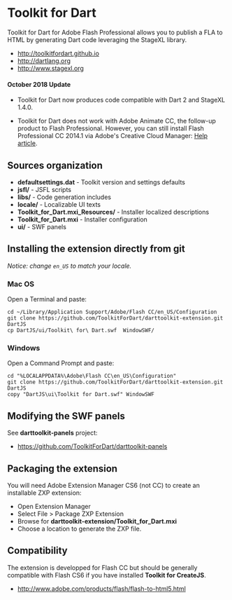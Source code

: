 # Toolkit for Dart

Toolkit for Dart for Adobe Flash Professional allows you to publish a FLA to HTML by generating Dart code leveraging the StageXL library.

* <http://toolkitfordart.github.io>
* <http://dartlang.org>
* <http://www.stagexl.org>

#### October 2018 Update
 
* Toolkit for Dart now produces code compatible with Dart 2 and StageXL 1.4.0.
 
* Toolkit for Dart does not work with Adobe Animate CC, the follow-up product to Flash Professional. However, you can still install Flash Professional CC 2014.1 via Adobe's Creative Cloud Manager: [Help article](https://helpx.adobe.com/download-install/using/install-previous-version.html).
 

## Sources organization

* **defaultsettings.dat** - Toolkit version and settings defaults
* **jsfl/** - JSFL scripts
* **libs/** - Code generation includes
* **locale/** - Localizable UI texts
* **Toolkit_for_Dart.mxi_Resources/** - Installer localized descriptions
* **Toolkit_for_Dart.mxi** - Installer configuration
* **ui/** - SWF panels        

## Installing the extension directly from git

*Notice: change `en_US` to match your locale.*

### Mac OS

Open a Terminal and paste:

    cd ~/Library/Application Support/Adobe/Flash CC/en_US/Configuration
    git clone https://github.com/ToolkitForDart/darttoolkit-extension.git DartJS
    cp DartJS/ui/Toolkit\ for\ Dart.swf  WindowSWF/

### Windows

Open a Command Prompt and paste:

    cd "%LOCALAPPDATA%\Adobe\Flash CC\en_US\Configuration"
    git clone https://github.com/ToolkitForDart/darttoolkit-extension.git DartJS
    copy "DartJS\ui\Toolkit for Dart.swf" WindowSWF

## Modifying the SWF panels

See **darttoolkit-panels** project:

 * <https://github.com/ToolkitForDart/darttoolkit-panels>


## Packaging the extension

You will need Adobe Extension Manager CS6 (not CC) to create an installable ZXP extension:

* Open Extension Manager
* Select File > Package ZXP Extension
* Browse for **darttoolkit-extension/Toolkit_for_Dart.mxi**
* Choose a location to generate the ZXP file.


## Compatibility

The extension is developped for Flash CC but should be generally compatible with Flash CS6 
if you have installed **Toolkit for CreateJS**.

 * <http://www.adobe.com/products/flash/flash-to-html5.html>
 


